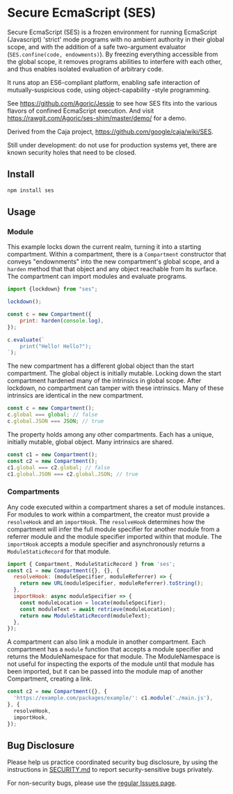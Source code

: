 # Secure EcmaScript (SES)

Secure EcmaScript (SES) is a frozen environment for running EcmaScript
(Javascript) 'strict' mode programs with no ambient authority in their global
scope, and with the addition of a safe two-argument evaluator
(`SES.confine(code, endowments)`). By freezing everything accessible from the
global scope, it removes programs abilities to interfere with each other, and
thus enables isolated evaluation of arbitrary code.

It runs atop an ES6-compliant platform, enabling safe interaction of
mutually-suspicious code, using object-capability -style programming.

See https://github.com/Agoric/Jessie to see how SES fits into the various
flavors of confined EcmaScript execution. And visit
https://rawgit.com/Agoric/ses-shim/master/demo/ for a demo.

Derived from the Caja project, https://github.com/google/caja/wiki/SES.

Still under development: do not use for production systems yet, there are
known security holes that need to be closed.

## Install

```sh
npm install ses
```

## Usage

### Module

This example locks down the current realm, turning it into a starting
compartment.
Within a compartment, there is a `Compartment` constructor that conveys
"endownments" into the new compartment's global scope, and a `harden` method
that that object and any object reachable from its surface.
The compartment can import modules and evaluate programs.

```js
import {lockdown} from "ses";

lockdown();

const c = new Compartment({
    print: harden(console.log),
});

c.evaluate(`
    print("Hello! Hello?");
`);
```

The new compartment has a different global object than the start compartment.
The global object is initially mutable.
Locking down the start compartment hardened many of the intrinsics in global
scope.
After lockdown, no compartment can tamper with these intrinsics.
Many of these intrinsics are identical in the new compartment.

```js
const c = new Compartment();
c.global === global; // false
c.global.JSON === JSON; // true
```

The property holds among any other compartments.
Each has a unique, initially mutable, global object.
Many intrinsics are shared.

```js
const c1 = new Compartment();
const c2 = new Compartment();
c1.global === c2.global; // false
c1.global.JSON === c2.global.JSON; // true
```

### Compartments

Any code executed within a compartment shares a set of module instances.
For modules to work within a compartment, the creator must provide
a `resolveHook` and an `importHook`.
The `resolveHook` determines how the compartment will infer the full module
specifier for another module from a referrer module and the module specifier
imported within that module.
The `importHook` accepts a module specifier and asynchronously returns a
`ModuleStaticRecord` for that module.

```js
import { Compartment, ModuleStaticRecord } from 'ses';
const c1 = new Compartment({}, {}, {
  resolveHook: (moduleSpecifier, moduleReferrer) => {
    return new URL(moduleSpecifier, moduleReferrer).toString();
  },
  importHook: async moduleSpecifier => {
    const moduleLocation = locate(moduleSpecifier);
    const moduleText = await retrieve(moduleLocation);
    return new ModuleStaticRecord(moduleText);
  },
});
```

A compartment can also link a module in another compartment.
Each compartment has a `module` function that accepts a module specifier
and returns the ModuleNamespace for that module.
The ModuleNamespace is not useful for inspecting the exports of the
module until that module has been imported, but it can be passed into the
module map of another Compartment, creating a link.

```js
const c2 = new Compartment({}, {
  'https://example.com/packages/example/': c1.module('./main.js'),
}, {
  resolveHook,
  importHook,
});
```

## Bug Disclosure

Please help us practice coordinated security bug disclosure, by using the
instructions in
[SECURITY.md](https://github.com/Agoric/ses-shim/blob/master/SECURITY.md)
to report security-sensitive bugs privately.

For non-security bugs, please use the [regular Issues
page](https://github.com/Agoric/ses-shim/issues).
